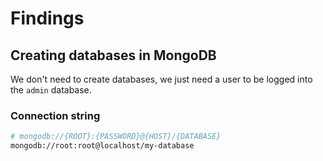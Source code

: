 # Findings

## Creating databases in MongoDB

We don't need to create databases, we just need a user to be logged into the `admin` database.

### Connection string

```bash
# mongodb://{ROOT}:{PASSWORD}@{HOST}/{DATABASE}
mongodb://root:root@localhost/my-database
```
